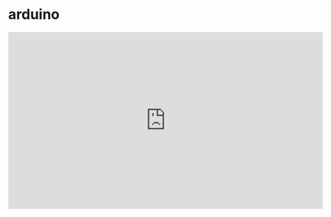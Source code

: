 # arduino
<iframe title="vimeo-player" src="https://player.vimeo.com/video/54882144?h=9cc42fa995" width="640" height="360" frameborder="0" allowfullscreen></iframe>

